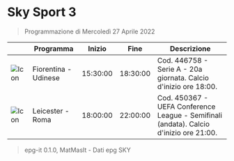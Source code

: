 # Sky Sport 3
> Programmazione di Mercoledì 27 Aprile 2022

||Programma|Inizio|Fine|Descrizione|
|---|---|---|---|---|
|![Icon](https://guidatv.sky.it/uuid/fefd09eb-7c19-4e0c-9f00-4414d3c2b4c3/cover?md5ChecksumParam=374530dd77cd57f9320a42e926870e6c)|Fiorentina - Udinese|15:30:00|18:30:00|Cod. 446758 - Serie A - 20a giornata. Calcio d&#039;inizio ore 18:00.
|![Icon](https://guidatv.sky.it/uuid/c8cbf259-72d5-49ef-84ce-49a164ff5953/cover?md5ChecksumParam=ceaa38c2225ceb8b9db0a211739115a9)|Leicester - Roma|18:00:00|22:00:00|Cod. 450367 - UEFA Conference League - Semifinali (andata). Calcio d&#039;inizio ore 21:00.



 > epg-it 0.1.0, MatMasIt - Dati epg SKY